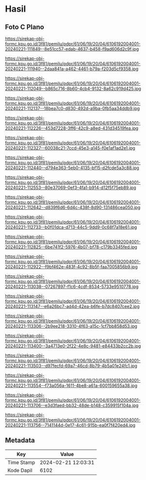 # Hasil

## Foto C Plano

https://sirekap-obj-formc.kpu.go.id/3f81/pemilu/pdpr/61/06/19/20/04/6106192004001-20240221-111849--8e51cc57-edab-4637-b458-f9ad606d2c9f.jpg

https://sirekap-obj-formc.kpu.go.id/3f81/pemilu/pdpr/61/06/19/20/04/6106192004001-20240221-111940--2daa841a-a462-4461-b79a-f203d5cf9358.jpg

https://sirekap-obj-formc.kpu.go.id/3f81/pemilu/pdpr/61/06/19/20/04/6106192004001-20240221-112049--b865c716-8b60-4cb4-9132-8a62c919d425.jpg

https://sirekap-obj-formc.kpu.go.id/3f81/pemilu/pdpr/61/06/19/20/04/6106192004001-20240221-112137--18bea7c0-d830-492d-a9ba-0fb5aa34ddb9.jpg

https://sirekap-obj-formc.kpu.go.id/3f81/pemilu/pdpr/61/06/19/20/04/6106192004001-20240221-112226--453d7228-3ff6-42c9-a8ed-431d34519fea.jpg

https://sirekap-obj-formc.kpu.go.id/3f81/pemilu/pdpr/61/06/19/20/04/6106192004001-20240221-112327--60038c21-7ccd-45e3-a145-f0e1af1ad2e1.jpg

https://sirekap-obj-formc.kpu.go.id/3f81/pemilu/pdpr/61/06/19/20/04/6106192004001-20240221-112440--d794e363-5eb0-4135-bf15-d2fcde5a3c88.jpg

https://sirekap-obj-formc.kpu.go.id/3f81/pemilu/pdpr/61/06/19/20/04/6106192004001-20240221-112553--80e37069-0ef3-4fa1-b914-d12f5f75eb89.jpg

https://sirekap-obj-formc.kpu.go.id/3f81/pemilu/pdpr/61/06/19/20/04/6106192004001-20240221-112642--d839f6d6-6d4c-438f-8d90-131486cea050.jpg

https://sirekap-obj-formc.kpu.go.id/3f81/pemilu/pdpr/61/06/19/20/04/6106192004001-20240221-112733--b0f01dca-d713-44c5-9dd9-0c68f7a18e61.jpg

https://sirekap-obj-formc.kpu.go.id/3f81/pemilu/pdpr/61/06/19/20/04/6106192004001-20240221-112825--6be741f2-5976-4b07-bf78-c179b3345fed.jpg

https://sirekap-obj-formc.kpu.go.id/3f81/pemilu/pdpr/61/06/19/20/04/6106192004001-20240221-112922--f9bf462e-483f-4c92-8b5f-faa7005856b9.jpg

https://sirekap-obj-formc.kpu.go.id/3f81/pemilu/pdpr/61/06/19/20/04/6106192004001-20240221-113038--07267897-f1c6-4cdf-8534-5733e9510778.jpg

https://sirekap-obj-formc.kpu.go.id/3f81/pemilu/pdpr/61/06/19/20/04/6106192004001-20240221-113147--e6a26bc7-ad4d-42ea-b6fe-b7dc8407cee2.jpg

https://sirekap-obj-formc.kpu.go.id/3f81/pemilu/pdpr/61/06/19/20/04/6106192004001-20240221-113306--2b9ee218-3310-4f63-a15c-1cf7bb858d53.jpg

https://sirekap-obj-formc.kpu.go.id/3f81/pemilu/pdpr/61/06/19/20/04/6106192004001-20240221-113400--3a4713e0-2f22-4e8c-9481-e84433b2cc2b.jpg

https://sirekap-obj-formc.kpu.go.id/3f81/pemilu/pdpr/61/06/19/20/04/6106192004001-20240221-113503--d97fecfd-69a7-46cd-8b79-4b5a01e24fc1.jpg

https://sirekap-obj-formc.kpu.go.id/3f81/pemilu/pdpr/61/06/19/20/04/6106192004001-20240221-113554--f73a056a-1611-4be8-a61a-600159655a38.jpg

https://sirekap-obj-formc.kpu.go.id/3f81/pemilu/pdpr/61/06/19/20/04/6106192004001-20240221-113706--e3d3faed-bb32-48de-b148-c359915f104a.jpg

https://sirekap-obj-formc.kpu.go.id/3f81/pemilu/pdpr/61/06/19/20/04/6106192004001-20240221-113756--7141144d-0e17-4c61-915b-ea0f7f420ed4.jpg


## Metadata

| Key        | Value               |
| ---------- | ------------------- |
| Time Stamp | 2024-02-21 12:03:31 |
| Kode Dapil | 6102                |



